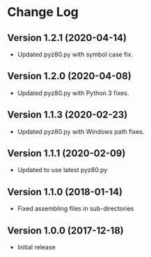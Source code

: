 # Change Log

## Version 1.2.1 (2020-04-14)
- Updated pyz80.py with symbol case fix.

## Version 1.2.0 (2020-04-08)
- Updated pyz80.py with Python 3 fixes.

## Version 1.1.3 (2020-02-23)
- Updated pyz80.py with Windows path fixes.

## Version 1.1.1 (2020-02-09)
- Updated to use latest pyz80.py

## Version 1.1.0 (2018-01-14)
- Fixed assembling files in sub-directories

## Version 1.0.0 (2017-12-18)
- Initial release
